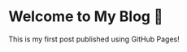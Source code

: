 <!DOCTYPE html>
<html lang="en">
<head>
  <meta charset="UTF-8">
  <meta name="viewport" content="width=device-width, initial-scale=1.0">
  <title>My Blog</title>
</head>
<body>
  <h1>Welcome to My Blog 🚀</h1>
  <p>This is my first post published using GitHub Pages!</p>
</body>
</html>
